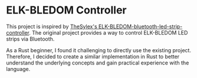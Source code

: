 # ELK-BLEDOM Controller

This project is inspired by [TheSylex's ELK-BLEDOM-bluetooth-led-strip-controller](https://github.com/TheSylex/ELK-BLEDOM-bluetooth-led-strip-controller).  The original project provides a way to control ELK-BLEDOM LED strips via Bluetooth.

As a Rust beginner, I found it challenging to directly use the existing project. Therefore, I decided to create a similar implementation in Rust to better understand the underlying concepts and gain practical experience with the language.
